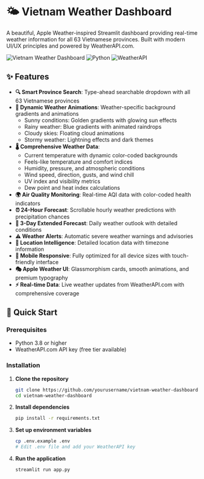# 🌤️ Vietnam Weather Dashboard

A beautiful, Apple Weather-inspired Streamlit dashboard providing real-time weather information for all 63 Vietnamese provinces. Built with modern UI/UX principles and powered by WeatherAPI.com.

![Vietnam Weather Dashboard](https://img.shields.io/badge/Streamlit-FF4B4B?style=for-the-badge&logo=streamlit&logoColor=white)
![Python](https://img.shields.io/badge/Python-3776AB?style=for-the-badge&logo=python&logoColor=white)
![WeatherAPI](https://img.shields.io/badge/WeatherAPI-00A8CC?style=for-the-badge&logo=weather&logoColor=white)

## ✨ Features

- **🔍 Smart Province Search**: Type-ahead searchable dropdown with all 63 Vietnamese provinces
- **🎨 Dynamic Weather Animations**: Weather-specific background gradients and animations
  - Sunny conditions: Golden gradients with glowing sun effects
  - Rainy weather: Blue gradients with animated raindrops
  - Cloudy skies: Floating cloud animations
  - Stormy weather: Lightning effects and dark themes
- **🌡️ Comprehensive Weather Data**: 
  - Current temperature with dynamic color-coded backgrounds
  - Feels-like temperature and comfort indices
  - Humidity, pressure, and atmospheric conditions
  - Wind speed, direction, gusts, and wind chill
  - UV index and visibility metrics
  - Dew point and heat index calculations
- **🌍 Air Quality Monitoring**: Real-time AQI data with color-coded health indicators
- **⏰ 24-Hour Forecast**: Scrollable hourly weather predictions with precipitation chances
- **📅 3-Day Extended Forecast**: Daily weather outlook with detailed conditions
- **⚠️ Weather Alerts**: Automatic severe weather warnings and advisories
- **📍 Location Intelligence**: Detailed location data with timezone information
- **📱 Mobile Responsive**: Fully optimized for all device sizes with touch-friendly interface
- **🎭 Apple Weather UI**: Glassmorphism cards, smooth animations, and premium typography
- **⚡ Real-time Data**: Live weather updates from WeatherAPI.com with comprehensive coverage

## 🚀 Quick Start

### Prerequisites

- Python 3.8 or higher
- WeatherAPI.com API key (free tier available)

### Installation

1. **Clone the repository**
   ```bash
   git clone https://github.com/yourusername/vietnam-weather-dashboard.git
   cd vietnam-weather-dashboard
   ```

2. **Install dependencies**
   ```bash
   pip install -r requirements.txt
   ```

3. **Set up environment variables**
   ```bash
   cp .env.example .env
   # Edit .env file and add your WeatherAPI key
   ```

4. **Run the application**
   ```bash
   streamlit run app.py
   